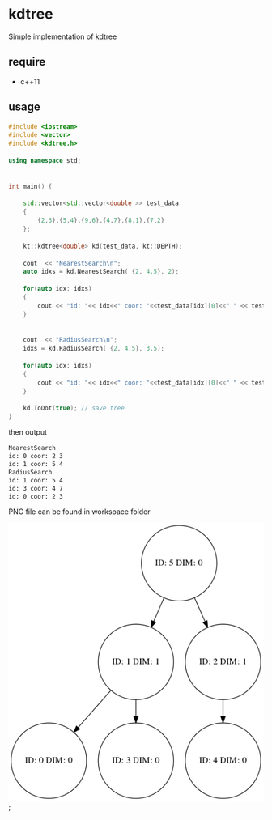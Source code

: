 # kdtree

Simple implementation of kdtree


## require

* c++11

## usage

```c++
#include <iostream>
#include <vector>
#include <kdtree.h>

using namespace std;


int main() {

    std::vector<std::vector<double >> test_data
    {
        {2,3},{5,4},{9,6},{4,7},{8,1},{7,2}
    };

    kt::kdtree<double> kd(test_data, kt::DEPTH);

    cout  << "NearestSearch\n";
    auto idxs = kd.NearestSearch( {2, 4.5}, 2);

    for(auto idx: idxs)
    {
        cout << "id: "<< idx<<" coor: "<<test_data[idx][0]<<" " << test_data[idx][1]<< endl;
    }


    cout  << "RadiusSearch\n";
    idxs = kd.RadiusSearch( {2, 4.5}, 3.5);

    for(auto idx: idxs)
    {
        cout << "id: "<< idx<<" coor: "<<test_data[idx][0]<<" " << test_data[idx][1]<< endl;
    }

    kd.ToDot(true); // save tree
}
``` 

then output
```
NearestSearch
id: 0 coor: 2 3
id: 1 coor: 5 4
RadiusSearch
id: 1 coor: 5 4
id: 3 coor: 4 7
id: 0 coor: 2 3
```

PNG file can be found in workspace folder

![kdtree structure](image/1544084302311.png);